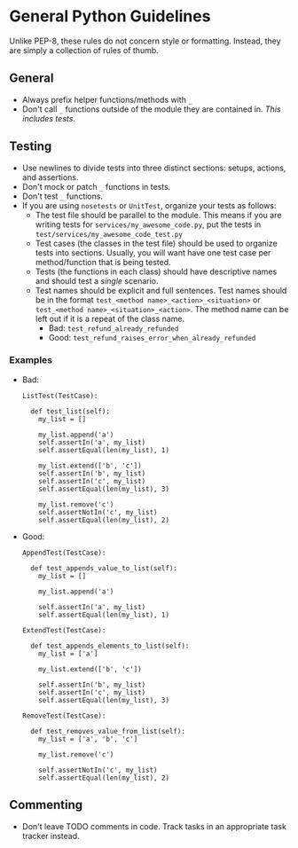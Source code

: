 # General Python Guidelines

Unlike PEP-8, these rules do not concern style or formatting. Instead, they are simply a collection of rules of thumb.

## General
- Always prefix helper functions/methods with `_`
- Don't call `_` functions outside of the module they are contained in. _This includes tests_.

## Testing
- Use newlines to divide tests into three distinct sections: setups, actions, and assertions.
- Don't mock or patch `_` functions in tests.
- Don't test `_` functions.
- If you are using `nosetests` or `UnitTest`, organize your tests as follows:
  - The test file should be parallel to the module. This means if you are writing tests for `services/my_awesome_code.py`, put the tests in `test/services/my_awesome_code_test.py`
  - Test cases (the classes in the test file) should be used to organize tests into sections. Usually, you will want have one test case per method/function that is being tested.
  - Tests (the functions in each class) should have descriptive names and should test a _single_ scenario.
  - Test names should be explicit and full sentences. Test names should be in the format `test_<method name>_<action>_<situation>` or `test_<method name>_<situation>_<action>`. The method name can be left out if it is a repeat of the class name.
    * Bad: `test_refund_already_refunded`
    * Good: `test_refund_raises_error_when_already_refunded`

### Examples
- Bad:
  ```
  ListTest(TestCase):

    def test_list(self):
      my_list = []

      my_list.append('a')
      self.assertIn('a', my_list)
      self.assertEqual(len(my_list), 1)

      my_list.extend(['b', 'c'])
      self.assertIn('b', my_list)
      self.assertIn('c', my_list)
      self.assertEqual(len(my_list), 3)

      my_list.remove('c')
      self.assertNotIn('c', my_list)
      self.assertEqual(len(my_list), 2)
  ```

- Good:
  ```
  AppendTest(TestCase):

    def test_appends_value_to_list(self):
      my_list = []

      my_list.append('a')

      self.assertIn('a', my_list)
      self.assertEqual(len(my_list), 1)

  ExtendTest(TestCase):

    def test_appends_elements_to_list(self):
      my_list = ['a']

      my_list.extend(['b', 'c'])

      self.assertIn('b', my_list)
      self.assertIn('c', my_list)
      self.assertEqual(len(my_list), 3)

  RemoveTest(TestCase):

    def test_removes_value_from_list(self):
      my_list = ['a', 'b', 'c']

      my_list.remove('c')

      self.assertNotIn('c', my_list)
      self.assertEqual(len(my_list), 2)
  ```

## Commenting
- Don't leave TODO comments in code. Track tasks in an appropriate task tracker instead.
